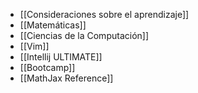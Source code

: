 - [[Consideraciones sobre el aprendizaje]]
- [[Matemáticas]]
- [[Ciencias de la Computación]]
- [[Vim]]
- [[Intellij ULTIMATE]]
- [[Bootcamp]]
- [[MathJax Reference]]
